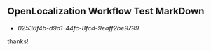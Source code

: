 ## OpenLocalization Workflow Test MarkDown
* *02536f4b-d9a1-44fc-8fcd-9eaff2be9799*
 
thanks!

<!--HONumber=Feb17_HO2-->


